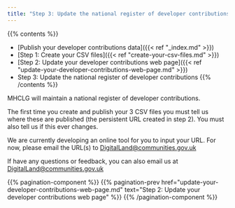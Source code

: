 ```yaml
---
title: "Step 3: Update the national register of developer contributions"
---
```


{{% contents %}}
- [Publish your developer contributions data]({{< ref "_index.md" >}})
- [Step 1: Create your CSV files]({{< ref "create-your-csv-files.md" >}})
- [Step 2: Update your developer contributions web page]({{< ref "update-your-developer-contributions-web-page.md" >}})
- Step 3: Update the national register of developer contributions
{{% /contents %}}

MHCLG will maintain a national register of developer contributions.

The first time you create and publish your 3 CSV files you must tell us where these are published (the persistent URL created in step 2). You must also tell us if this ever changes.

We are currently developing an online tool for you to input your URL. For now, please email the URL(s) to DigitalLand@communities.gov.uk

If have any questions or feedback, you can also email us at DigitalLand@communities.gov.uk

{{% pagination-component %}}
{{% pagination-prev href="update-your-developer-contributions-web-page.md" text="Step 2: Update your developer contributions web page" %}}
{{% /pagination-component %}}

